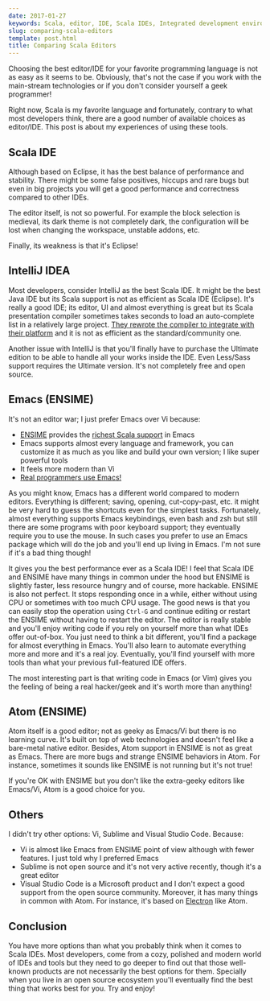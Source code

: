 ```yaml
---
date: 2017-01-27
keywords: Scala, editor, IDE, Scala IDEs, Integrated development environment, comparison
slug: comparing-scala-editors
template: post.html
title: Comparing Scala Editors
---
```


Choosing the best editor/IDE for your favorite programming language is not as easy as it seems to be. Obviously, that's not the case if you work with the main-stream technologies or if you don't consider yourself a geek programmer!

Right now, Scala is my favorite language and fortunately, contrary to what most developers think, there are a good number of available choices as editor/IDE. This post is about my experiences of using these tools.

<!--more-->

## Scala IDE ##

Although based on Eclipse, it has the best balance of performance and stability. There might be some false positives, hiccups and rare bugs but even in big projects you will get a good performance and correctness compared to other IDEs.

The editor itself, is not so powerful. For example the block selection is medieval, its dark theme is not completely dark, the configuration will be lost when changing the workspace, unstable addons, etc.

Finally, its weakness is that it's Eclipse!

## IntelliJ IDEA ##

Most developers, consider IntelliJ as the best Scala IDE. It might be the best Java IDE but its Scala support is not as efficient as Scala IDE (Eclipse). It's really a good IDE; its editor, UI and almost everything is great but its Scala presentation compiler sometimes takes seconds to load an auto-complete list in a relatively large project. [They rewrote the compiler to integrate with their platform](https://twitter.com/fommil/status/783927587043217408) and it is not as efficient as the standard/community one.

Another issue with IntelliJ is that you'll finally have to purchase the Ultimate edition to be able to handle all your works inside the IDE. Even Less/Sass support requires the Ultimate version. It's not completely free and open source.

## Emacs (ENSIME) ##

It's not an editor war; I just prefer Emacs over Vi because:

* [ENSIME](http://ensime.org/) provides the [richest Scala support](http://ensime.github.io/editors/) in Emacs
* Emacs supports almost every language and framework, you can customize it as much as you like and build your own version; I like super powerful tools
* It feels more modern than Vi
* [Real programmers use Emacs!](https://xkcd.com/378/)

As you might know, Emacs has a different world compared to modern editors. Everything is different; saving, opening, cut-copy-past, etc. it might be very hard to guess the shortcuts even for the simplest tasks. Fortunately, almost everything supports Emacs keybindings, even bash and zsh but still there are some programs with poor keyboard support; they eventually require you to use the mouse. In such cases you prefer to use an Emacs package which will do the job and you'll end up living in Emacs. I'm not sure if it's a bad thing though!

It gives you the best performance ever as a Scala IDE! I feel that Scala IDE and ENSIME have many things in common under the hood but ENSIME is slightly faster, less resource hungry and of course, more hackable. ENSIME is also not perfect. It stops responding once in a while, either without using CPU or sometimes with too much CPU usage. The good news is that you can easily stop the operation using `Ctrl-G` and continue editing or restart the ENSIME without having to restart the editor. The editor is really stable and you'll enjoy writing code if you rely on yourself more than what IDEs offer out-of-box. You just need to think a bit different, you'll find a package for almost everything in Emacs. You'll also learn to automate everything more and more and it's a real joy. Eventually, you'll find yourself with more tools than what your previous full-featured IDE offers.

The most interesting part is that writing code in Emacs (or Vim) gives you the feeling of being a real hacker/geek and it's worth more than anything!

## Atom (ENSIME) ##

Atom itself is a good editor; not as geeky as Emacs/Vi but there is no learning curve. It's built on top of web technologies and doesn't feel like a bare-metal native editor. Besides, Atom support in ENSIME is not as great as Emacs. There are more bugs and strange ENSIME behaviors in Atom. For instance, sometimes it sounds like ENSIME is not running but it's not true!

If you're OK with ENSIME but you don't like the extra-geeky editors like Emacs/Vi, Atom is a good choice for you.

## Others ##

I didn't try other options: Vi, Sublime and Visual Studio Code. Because:

* Vi is almost like Emacs from ENSIME point of view although with fewer features. I just told why I preferred Emacs
* Sublime is not open source and it's not very active recently, though it's a great editor
* Visual Studio Code is a Microsoft product and I don't expect a good support from the open source community. Moreover, it has many things in common with Atom. For instance, it's based on [Electron](http://electron.atom.io/) like Atom.

## Conclusion ##

You have more options than what you probably think when it comes to Scala IDEs. Most developers, come from a cozy, polished and modern world of IDEs and tools but they need to go deeper to find out that those well-known products are not necessarily the best options for them. Specially when you live in an open source ecosystem you'll eventually find the best thing that works best for you. Try and enjoy!
